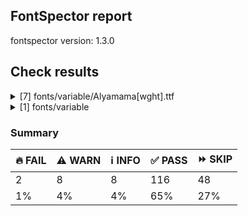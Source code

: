 ## FontSpector report

fontspector version: 1.3.0






## Check results




<details><summary>[7] fonts/variable/Alyamama[wght].ttf</summary>
<div>


<details>
    <summary>🔥 <b>FAIL</b> Check if each glyph has the recommended amount of contours. (contour_count)</summary>
    <div>








- 🔥 **FAIL** The following glyphs have no contours even though they were expected to have some:
* uni06F4
* uni06F5
* uni06F6
* uni0615
* uni0658 [code: no-contour]
  
  


- ⚠️ **WARN** This check inspects the glyph outlines and detects the total number of contours in each of them. The expected values are
     infered from the typical ammounts of contours observed in a
     large collection of reference font families. The divergences
     listed below may simply indicate a significantly different
     design on some of your glyphs. On the other hand, some of these
     may flag actual bugs in the font such as glyphs mapped to an
     incorrect codepoint. Please consider reviewing the design and
     codepoint assignment of these to make sure they are correct.


    The following glyphs do not have the recommended number of contours:
* uni1D6D (U+1D6D): found 3, expected one of: {2}
* uni02A3 (U+02A3): found 2, expected one of: {3}
* uni0258 (U+0258): found 1, expected one of: {2}
* uni1D6E (U+1D6E): found 2, expected one of: {1}
* uni02A1 (U+02A1): found 2, expected one of: {1}
* uni02A2 (U+02A2): found 2, expected one of: {1}
* uni026E (U+026E): found 2, expected one of: {1}
* uni1D72 (U+1D72): found 2, expected one of: {1}
* uni1D74 (U+1D74): found 3, expected one of: {1}
* uni1D75 (U+1D75): found 3, expected one of: {1}
* uni021B.1 (U+021B): found 1, expected one of: {3, 2, 4}
* uni1D76 (U+1D76): found 3, expected one of: {1}
* uni01C2 (U+01C2): found 3, expected one of: {1}
* uni0621 (U+0621): found 2, expected one of: {1}
* uni0623 (U+0623): found 3, expected one of: {2}
* uni0625 (U+0625): found 3, expected one of: {2}
* uni066E (U+066E): found 2, expected one of: {1}
* uni066E.fina (unencoded): found 3, expected one of: {1}
* uni066E.medi (unencoded): found 2, expected one of: {1}
* uni0628 (U+0628): found 3, expected one of: {2}
* uni067E (U+067E): found 5, expected one of: {4}
* uni062A (U+062A): found 4, expected one of: {3, 2}
* uni062B (U+062B): found 5, expected one of: {2, 4, 3}
* uni0686 (U+0686): found 5, expected one of: {3, 4, 0}
* uni0631 (U+0631): found 2, expected one of: {1}
* uni0632 (U+0632): found 3, expected one of: {2}
* uni0698 (U+0698): found 5, expected one of: {4}
* uni0633 (U+0633): found 6, expected one of: {1, 3}
* uni0634 (U+0634): found 9, expected one of: {4, 3, 6, 0}
* uni0635 (U+0635): found 5, expected one of: {2}
* uni0636 (U+0636): found 6, expected one of: {3}
* uni0637 (U+0637): found 4, expected one of: {2, 3}
* uni0638 (U+0638): found 5, expected one of: {3, 4}
* uni0639 (U+0639): found 2, expected one of: {1}
* uni0641 (U+0641): found 5, expected one of: {2, 3}
* uni06A4 (U+06A4): found 7, expected one of: {5, 0, 4}
* uni06A1 (U+06A1): found 4, expected one of: {2, 1}
* uni06A1.fina (unencoded): found 4, expected one of: {2}
* uni066F.fina (unencoded): found 3, expected one of: {2}
* uni0643 (U+0643): found 4, expected one of: {2, 1}
* uni06A9 (U+06A9): found 4, expected one of: {1}
* uni06AF (U+06AF): found 5, expected one of: {2}
* uni0644 (U+0644): found 2, expected one of: {1}
* uni0645 (U+0645): found 3, expected one of: {2, 1}
* uni0646 (U+0646): found 3, expected one of: {2}
* uni06BA (U+06BA): found 2, expected one of: {1}
* uni0647 (U+0647): found 1, expected one of: {2}
* uni0624 (U+0624): found 4, expected one of: {2, 3}
* uni0649 (U+0649): found 2, expected one of: {1}
* uni064A (U+064A): found 4, expected one of: {3, 2}
* uni0626 (U+0626): found 4, expected one of: {2}
* uni06CC (U+06CC): found 2, expected one of: {1}
* uni0662 (U+0662): found 2, expected one of: {1}
* uni0663 (U+0663): found 3, expected one of: {1}
* uni0666 (U+0666): found 2, expected one of: {1}
* uni06F2 (U+06F2): found 2, expected one of: {1}
* uni06F3 (U+06F3): found 3, expected one of: {1}
* asterisk (U+002A): found 6, expected one of: {2, 1, 5, 3}
* uni02E5 (U+02E5): found 2, expected one of: {1}
* uni02E9 (U+02E9): found 2, expected one of: {1}
* uni02E6 (U+02E6): found 2, expected one of: {1}
* uni02E8 (U+02E8): found 2, expected one of: {1}
* uni02E7 (U+02E7): found 2, expected one of: {1}
* uni02DE (U+02DE): found 2, expected one of: {1}
* uni2117 (U+2117): found 2, expected one of: {4, 3}
* uni0654 (U+0654): found 2, expected one of: {1}
* uni0655 (U+0655): found 2, expected one of: {1}
* uni0654064C (unencoded): found 4, expected one of: {3}
* uni0654064E (unencoded): found 3, expected one of: {2}
* uni0654064B (unencoded): found 4, expected one of: {3}
* uni06540652 (unencoded): found 4, expected one of: {3}
* uni06550650 (unencoded): found 3, expected one of: {2}
* uni0655064D (unencoded): found 4, expected one of: {3}
* uni0651 (U+0651): found 2, expected one of: {1}
* uni0651064C (unencoded): found 4, expected one of: {2, 3}
* uni0651064D (unencoded): found 4, expected one of: {3}
* uni0651064E (unencoded): found 3, expected one of: {2}
* uni06510650 (unencoded): found 3, expected one of: {2}
* uni06510670 (unencoded): found 3, expected one of: {2}
* uni031A (U+031A): found 2, expected one of: {1}
* uni032A (U+032A): found 3, expected one of: {1}
* uni033A (U+033A): found 3, expected one of: {1}
* uni033B (U+033B): found 6, expected one of: {2}
* uni033C (U+033C): found 2, expected one of: {1}
* uni0346 (U+0346): found 3, expected one of: {1}
* uni0349 (U+0349): found 2, expected one of: {1}
* uni034A (U+034A): found 2, expected one of: {1} [code: contour-count]
  
  

</div>
</details>





<details>
    <summary>🔥 <b>FAIL</b> Shapes languages in all GF glyphsets. (googlefonts/glyphsets/shape_languages)</summary>
    <div>








- 🔥 **FAIL** Failed language shaping:

| Message                                                                     | Languages        |
|-----------------------------------------------------------------------------|------------------|
| Mandatory orthography codepoints:                                           | * ur_Arab (Urdu) |
|   The following base characters are missing from the font: ڈ, ڑ, ے, ھ, ٹ, ہ |                  | [code: failed-language-shaping]
  
  


- ⚠️ **WARN** Warning language shaping:

| Message                                                                    | Languages              |
|----------------------------------------------------------------------------|------------------------|
| Auxiliary orthography codepoints:                                          | * ur_Arab (Urdu)       |
|   The following auxiliary characters are missing from the font: ؀؁؂؃‌‍‏       |                        |
|   The following auxiliary characters are missing from the font: ٗ           |                        |
|   The following auxiliary characters are missing from the font: ۂ          |                        |
|   The following auxiliary characters are missing from the font: ۃ          |                        |
|   The following auxiliary characters are missing from the font: ٻ          |                        |
|   The following auxiliary characters are missing from the font: ٺ          |                        |
|   The following auxiliary characters are missing from the font: ټ          |                        |
|   The following auxiliary characters are missing from the font: ٽ          |                        |
|   Shaper didn't attach uni0658 to the base glyph when shaping the text '◌٘' |                        |
| Auxiliary orthography codepoints:                                          | * lt_Latn (Lithuanian) |
|   Shaper didn't attach tildecomb to uni0237 when shaping the text 'j̃'      |                        |
| Auxiliary orthography codepoints:                                          | * de_Latn (German)     |
|   The following auxiliary characters are missing from the font: ſ          | * fr_Latn (French)     |
| Auxiliary orthography codepoints:                                          | * el_Grek (Greek)      |
|   The following auxiliary characters are missing from the font: ἀ          |                        |
|   The following auxiliary characters are missing from the font: ἄ          |                        |
|   The following auxiliary characters are missing from the font: ἂ          |                        |
|   The following auxiliary characters are missing from the font: ἆ          |                        |
|   The following auxiliary characters are missing from the font: ἁ          |                        |
|   The following auxiliary characters are missing from the font: ἅ          |                        |
|   The following auxiliary characters are missing from the font: ἃ          |                        |
|   The following auxiliary characters are missing from the font: ἇ          |                        |
|   The following auxiliary characters are missing from the font: ᾶ          |                        |
|   The following auxiliary characters are missing from the font: ἐ          |                        |
|   The following auxiliary characters are missing from the font: ἔ          |                        |
|   The following auxiliary characters are missing from the font: ἒ          |                        |
|   The following auxiliary characters are missing from the font: ἑ          |                        |
|   The following auxiliary characters are missing from the font: ἕ          |                        |
|   The following auxiliary characters are missing from the font: ἓ          |                        |
|   The following auxiliary characters are missing from the font: ἠ          |                        |
|   The following auxiliary characters are missing from the font: ἤ          |                        |
|   The following auxiliary characters are missing from the font: ἢ          |                        |
|   The following auxiliary characters are missing from the font: ἦ          |                        |
|   The following auxiliary characters are missing from the font: ἡ          |                        |
|   The following auxiliary characters are missing from the font: ἥ          |                        |
|   The following auxiliary characters are missing from the font: ἣ          |                        |
|   The following auxiliary characters are missing from the font: ἧ          |                        |
|   The following auxiliary characters are missing from the font: ῆ          |                        |
|   The following auxiliary characters are missing from the font: ἰ          |                        |
|   The following auxiliary characters are missing from the font: ἴ          |                        |
|   The following auxiliary characters are missing from the font: ἲ          |                        |
|   The following auxiliary characters are missing from the font: ἶ          |                        |
|   The following auxiliary characters are missing from the font: ἱ          |                        |
|   The following auxiliary characters are missing from the font: ἵ          |                        |
|   The following auxiliary characters are missing from the font: ἳ          |                        |
|   The following auxiliary characters are missing from the font: ἷ          |                        |
|   The following auxiliary characters are missing from the font: ῖ          |                        |
|   The following auxiliary characters are missing from the font: ῗ          |                        |
|   The following auxiliary characters are missing from the font: ὄ          |                        |
|   The following auxiliary characters are missing from the font: ὂ          |                        |
|   The following auxiliary characters are missing from the font: ὃ          |                        |
|   The following auxiliary characters are missing from the font: ὐ          |                        |
|   The following auxiliary characters are missing from the font: ὔ          |                        |
|   The following auxiliary characters are missing from the font: ὒ          |                        |
|   The following auxiliary characters are missing from the font: ὖ          |                        |
|   The following auxiliary characters are missing from the font: ὑ          |                        |
|   The following auxiliary characters are missing from the font: ὕ          |                        |
|   The following auxiliary characters are missing from the font: ὓ          |                        |
|   The following auxiliary characters are missing from the font: ὗ          |                        |
|   The following auxiliary characters are missing from the font: ῦ          |                        |
|   The following auxiliary characters are missing from the font: ῧ          |                        |
|   The following auxiliary characters are missing from the font: ὤ          |                        |
|   The following auxiliary characters are missing from the font: ὢ          |                        |
|   The following auxiliary characters are missing from the font: ὦ          |                        |
|   The following auxiliary characters are missing from the font: ὥ          |                        |
|   The following auxiliary characters are missing from the font: ὣ          |                        |
|   The following auxiliary characters are missing from the font: ὧ          |                        |
|   The following auxiliary characters are missing from the font: ῶ          |                        |
| Auxiliary orthography codepoints:                                          | * fi_Latn (Finnish)    |
|   The following auxiliary characters are missing from the font: Ǥ          |                        |
|   The following auxiliary characters are missing from the font: Ʒ          |                        |
|   The following auxiliary characters are missing from the font: Ǯ          |                        |
|   The following auxiliary characters are missing from the font: ǥ          |                        |
|   The following auxiliary characters are missing from the font: ʒ          |                        |
|   The following auxiliary characters are missing from the font: ǯ          |                        |
| Auxiliary orthography codepoints:                                          | * en_Latn (English)    |
|   The following auxiliary characters are missing from the font: ʻ          |                        |
| Auxiliary orthography codepoints:                                          | * ar_Arab (Arabic)     |
|   The following auxiliary characters are missing from the font: ڜ          |                        |
|   The following auxiliary characters are missing from the font: ڢ          |                        |
|   The following auxiliary characters are missing from the font: ڥ          |                        |
|   The following auxiliary characters are missing from the font: ڧ          |                        |
|   The following auxiliary characters are missing from the font: ڨ          |                        | [code: warning-language-shaping]
  
  

</div>
</details>





<details>
    <summary>⚠️ <b>WARN</b> Ensure indic fonts have the Indian Rupee Sign glyph. (rupee)</summary>
    <div>








- ⚠️ **WARN** Font is missing the Indian Rupee Sign glyph. Please add a glyph for Indian Rupee Sign (₹) at codepoint U+20B9. [code: missing-rupee]
  
  

</div>
</details>





<details>
    <summary>⚠️ <b>WARN</b> Check font contains no unreachable glyphs (unreachable_glyphs)</summary>
    <div>








- ⚠️ **WARN** The following glyphs could not be reached by codepoint or substitution rules:

* u.inferior
* v.inferior
* uniFDFA
* zero.fit
* one.fit
* two.fit
* three.fit
* four.fit
* five.fit
* six.fit
* seven.fit
* eight.fit
* nine.fit
* .null
* twodotsverticalabovear
* twodotsverticalbelowar
* threedotsdownabovear
* threedotsdowncenterar
* threedotsupbelowar
* miniKehehar
* gafsarkashcenterar
* doublestrokear
* uni030C.alt.case [code: unreachable-glyphs]
  
  

</div>
</details>





<details>
    <summary>⚠️ <b>WARN</b> Ensure soft_dotted characters lose their dot when combined with marks that
replace the dot. (soft_dotted)</summary>
    <div>








- ⚠️ **WARN** The dot of soft dotted characters used in orthographies _must_ disappear in the following strings: * į́
* į̂
* į̄
* į̀
* į̃
* į̌The dot of soft dotted characters _should_ disappear in other cases, for example: * ⁱ̝́
* ⁱ̝͊
* ⁱ̝̂
* ⁱ̝̄
* ⁱ̝̊
* ⁱ̝̀
* ⁱ̝͆
* ⁱ̝̏
* ⁱ̝̃
* ⁱ̝̽
* ⁱ̝̌
* ⁱ̝̋
* ⁱ̝͌
* ⁱ̝͋
* ⁱ̝̇
* ⁱ̝̅
* ⁱ̝̈
* ⁱ̝̆
* ⁱ̼́
* ⁱ̼͊
* ⁱ̼̂
* ⁱ̼̄
* ⁱ̼̊
* ⁱ̼̀
* ⁱ̼͆
* ⁱ̼̏
* ⁱ̼̃
* ⁱ̼̽
* ⁱ̼̌
* ⁱ̼̋
* ⁱ̼͌
* ⁱ̼͋
* ⁱ̼̇
* ⁱ̼̅
* ⁱ̼̈
* ⁱ̼̆
* ⁱ̰́
* ⁱ̰͊
* ⁱ̰̂
* ⁱ̰̄
* ⁱ̰̊
* ⁱ̰̀
* ⁱ̰͆
* ⁱ̰̏
* ⁱ̰̃
* ⁱ̰̽
* ⁱ̰̌
* ⁱ̰̋
* ⁱ̰͌
* ⁱ̰͋
* ⁱ̰̇
* ⁱ̰̅
* ⁱ̰̈
* ⁱ̰̆
* ⁱ̺́
* ⁱ̺͊
* ⁱ̺̂
* ⁱ̺̄
* ⁱ̺̊
* ⁱ̺̀
* ⁱ̺͆
* ⁱ̺̏
* ⁱ̺̃
* ⁱ̺̽
* ⁱ̺̌
* ⁱ̺̋
* ⁱ̺͌
* ⁱ̺͋
* ⁱ̺̇
* ⁱ̺̅
* ⁱ̺̈
* ⁱ̺̆
* ⁱ͉́
* ⁱ͉͊
* ⁱ͉̂
* ⁱ͉̄
* ⁱ͉̊
* ⁱ͉̀
* ⁱ͉͆
* ⁱ͉̏
* ⁱ͉̃
* ⁱ͉̽
* ⁱ͉̌
* ⁱ͉̋
* ⁱ͉͌
* ⁱ͉͋
* ⁱ͉̇
* ⁱ͉̅
* ⁱ͉̈
* ⁱ͉̆
* ⁱ̨͊
* ⁱ̨͆
* ⁱ̨̏
* ⁱ̨̽
* ⁱ̨͌
* ⁱ̨͋
* ⁱ̨̅
* ⁱ̩́
* ⁱ̩͊
* ⁱ̩̂
* ⁱ̩̄
* ⁱ̩̊
* ⁱ̩̀
* ⁱ̩͆
* ⁱ̩̏
* ⁱ̩̃
* ⁱ̩̽
* ⁱ̩̌
* ⁱ̩̋
* ⁱ̩͌
* ⁱ̩͋
* ⁱ̩̇
* ⁱ̩̅
* ⁱ̩̈
* ⁱ̩̆
* ⁱ̦͊
* ⁱ̦͆
* ⁱ̦̏
* ⁱ̦̽
* ⁱ̦͌
* ⁱ̦͋
* ⁱ̦̅
* ⁱ̲́
* ⁱ̲͊
* ⁱ̲̂
* ⁱ̲̄
* ⁱ̲̊
* ⁱ̲̀
* ⁱ̲͆
* ⁱ̲̏
* ⁱ̲̃
* ⁱ̲̽
* ⁱ̲̌
* ⁱ̲̋
* ⁱ̲͌
* ⁱ̲͋
* ⁱ̲̇
* ⁱ̲̅
* ⁱ̲̈
* ⁱ̲̆
* ⁱ̪́
* ⁱ̪͊
* ⁱ̪̂
* ⁱ̪̄
* ⁱ̪̊
* ⁱ̪̀
* ⁱ̪͆
* ⁱ̪̏
* ⁱ̪̃
* ⁱ̪̽
* ⁱ̪̌
* ⁱ̪̋
* ⁱ̪͌
* ⁱ̪͋
* ⁱ̪̇
* ⁱ̪̅
* ⁱ̪̈
* ⁱ̪̆
* ⁱ̧͊
* ⁱ̧͆
* ⁱ̧̏
* ⁱ̧̽
* ⁱ̧͌
* ⁱ̧͋
* ⁱ̧̅
* ⁱ̘́
* ⁱ̘͊
* ⁱ̘̂
* ⁱ̘̄
* ⁱ̘̊
* ⁱ̘̀
* ⁱ̘͆
* ⁱ̘̏
* ⁱ̘̃
* ⁱ̘̽
* ⁱ̘̌
* ⁱ̘̋
* ⁱ̘͌
* ⁱ̘͋
* ⁱ̘̇
* ⁱ̘̅
* ⁱ̘̈
* ⁱ̘̆
* ⁱ̥́
* ⁱ̥͊
* ⁱ̥̂
* ⁱ̥̄
* ⁱ̥̊
* ⁱ̥̀
* ⁱ̥͆
* ⁱ̥̏
* ⁱ̥̃
* ⁱ̥̽
* ⁱ̥̌
* ⁱ̥̋
* ⁱ̥͌
* ⁱ̥͋
* ⁱ̥̇
* ⁱ̥̅
* ⁱ̥̈
* ⁱ̥̆
* ⁱ̞́
* ⁱ̞͊
* ⁱ̞̂
* ⁱ̞̄
* ⁱ̞̊
* ⁱ̞̀
* ⁱ̞͆
* ⁱ̞̏
* ⁱ̞̃
* ⁱ̞̽
* ⁱ̞̌
* ⁱ̞̋
* ⁱ̞͌
* ⁱ̞͋
* ⁱ̞̇
* ⁱ̞̅
* ⁱ̞̈
* ⁱ̞̆
* ⁱ̠́
* ⁱ̠͊
* ⁱ̠̂
* ⁱ̠̄
* ⁱ̠̊
* ⁱ̠̀
* ⁱ̠͆
* ⁱ̠̏
* ⁱ̠̃
* ⁱ̠̽
* ⁱ̠̌
* ⁱ̠̋
* ⁱ̠͌
* ⁱ̠͋
* ⁱ̠̇
* ⁱ̠̅
* ⁱ̠̈
* ⁱ̠̆
* ⁱ̙́
* ⁱ̙͊
* ⁱ̙̂
* ⁱ̙̄
* ⁱ̙̊
* ⁱ̙̀
* ⁱ̙͆
* ⁱ̙̏
* ⁱ̙̃
* ⁱ̙̽
* ⁱ̙̌
* ⁱ̙̋
* ⁱ̙͌
* ⁱ̙͋
* ⁱ̙̇
* ⁱ̙̅
* ⁱ̙̈
* ⁱ̙̆
* ⁱ͇́
* ⁱ͇͊
* ⁱ͇̂
* ⁱ͇̄
* ⁱ͇̊
* ⁱ͇̀
* ⁱ͇͆
* ⁱ͇̏
* ⁱ͇̃
* ⁱ͇̽
* ⁱ͇̌
* ⁱ͇̋
* ⁱ͇͌
* ⁱ͇͋
* ⁱ͇̇
* ⁱ͇̅
* ⁱ͇̈
* ⁱ͇̆
* ⁱ̜́
* ⁱ̜͊
* ⁱ̜̂
* ⁱ̜̄
* ⁱ̜̊
* ⁱ̜̀
* ⁱ̜͆
* ⁱ̜̏
* ⁱ̜̃
* ⁱ̜̽
* ⁱ̜̌
* ⁱ̜̋
* ⁱ̜͌
* ⁱ̜͋
* ⁱ̜̇
* ⁱ̜̅
* ⁱ̜̈
* ⁱ̜̆
* ⁱ̻́
* ⁱ̻͊
* ⁱ̻̂
* ⁱ̻̄
* ⁱ̻̊
* ⁱ̻̀
* ⁱ̻͆
* ⁱ̻̏
* ⁱ̻̃
* ⁱ̻̽
* ⁱ̻̌
* ⁱ̻̋
* ⁱ̻͌
* ⁱ̻͋
* ⁱ̻̇
* ⁱ̻̅
* ⁱ̻̈
* ⁱ̻̆
* ⁱ̟́
* ⁱ̟͊
* ⁱ̟̂
* ⁱ̟̄
* ⁱ̟̊
* ⁱ̟̀
* ⁱ̟͆
* ⁱ̟̏
* ⁱ̟̃
* ⁱ̟̽
* ⁱ̟̌
* ⁱ̟̋
* ⁱ̟͌
* ⁱ̟͋
* ⁱ̟̇
* ⁱ̟̅
* ⁱ̟̈
* ⁱ̟̆
* ⁱ͈́
* ⁱ͈͊
* ⁱ͈̂
* ⁱ͈̄
* ⁱ͈̊
* ⁱ͈̀
* ⁱ͈͆
* ⁱ͈̏
* ⁱ͈̃
* ⁱ͈̽
* ⁱ͈̌
* ⁱ͈̋
* ⁱ͈͌
* ⁱ͈͋
* ⁱ͈̇
* ⁱ͈̅
* ⁱ͈̈
* ⁱ͈̆
* ⁱ̹́
* ⁱ̹͊
* ⁱ̹̂
* ⁱ̹̄
* ⁱ̹̊
* ⁱ̹̀
* ⁱ̹͆
* ⁱ̹̏
* ⁱ̹̃
* ⁱ̹̽
* ⁱ̹̌
* ⁱ̹̋
* ⁱ̹͌
* ⁱ̹͋
* ⁱ̹̇
* ⁱ̹̅
* ⁱ̹̈
* ⁱ̹̆
* ⁱ̬́
* ⁱ̬͊
* ⁱ̬̂
* ⁱ̬̄
* ⁱ̬̊
* ⁱ̬̀
* ⁱ̬͆
* ⁱ̬̏
* ⁱ̬̃
* ⁱ̬̽
* ⁱ̬̌
* ⁱ̬̋
* ⁱ̬͌
* ⁱ̬͋
* ⁱ̬̇
* ⁱ̬̅
* ⁱ̬̈
* ⁱ̬̆
* ⁱ̴́
* ⁱ̴͊
* ⁱ̴̂
* ⁱ̴̄
* ⁱ̴̊
* ⁱ̴̀
* ⁱ̴͆
* ⁱ̴̏
* ⁱ̴̃
* ⁱ̴̽
* ⁱ̴̌
* ⁱ̴̋
* ⁱ̴͌
* ⁱ̴͋
* ⁱ̴̇
* ⁱ̴̅
* ⁱ̴̈
* ⁱ̴̆
* ⁱ̤́
* ⁱ̤͊
* ⁱ̤̂
* ⁱ̤̄
* ⁱ̤̊
* ⁱ̤̀
* ⁱ̤͆
* ⁱ̤̏
* ⁱ̤̃
* ⁱ̤̽
* ⁱ̤̌
* ⁱ̤̋
* ⁱ̤͌
* ⁱ̤͋
* ⁱ̤̇
* ⁱ̤̅
* ⁱ̤̈
* ⁱ̤̆
* ⁱ͍́
* ⁱ͍͊
* ⁱ͍̂
* ⁱ͍̄
* ⁱ͍̊
* ⁱ͍̀
* ⁱ͍͆
* ⁱ͍̏
* ⁱ͍̃
* ⁱ͍̽
* ⁱ͍̌
* ⁱ͍̋
* ⁱ͍͌
* ⁱ͍͋
* ⁱ͍̇
* ⁱ͍̅
* ⁱ͍̈
* ⁱ͍̆
* ⁱ͎́
* ⁱ͎͊
* ⁱ͎̂
* ⁱ͎̄
* ⁱ͎̊
* ⁱ͎̀
* ⁱ͎͆
* ⁱ͎̏
* ⁱ͎̃
* ⁱ͎̽
* ⁱ͎̌
* ⁱ͎̋
* ⁱ͎͌
* ⁱ͎͋
* ⁱ͎̇
* ⁱ͎̅
* ⁱ͎̈
* ⁱ͎̆
* ⁱ́
* ⁱ͊
* ⁱ̂
* ⁱ̄
* ⁱ̊
* ⁱ̀
* ⁱ͆
* ⁱ̏
* ⁱ̃
* ⁱ̽
* ⁱ̌
* ⁱ̋
* ⁱ͌
* ⁱ͋
* ⁱ̇
* ⁱ̅
* ⁱ̈
* ⁱ̆
* ʲ̝́
* ʲ̝͊
* ʲ̝̂
* ʲ̝̄
* ʲ̝̊
* ʲ̝̀
* ʲ̝͆
* ʲ̝̏
* ʲ̝̃
* ʲ̝̽
* ʲ̝̌
* ʲ̝̋
* ʲ̝͌
* ʲ̝͋
* ʲ̝̇
* ʲ̝̅
* ʲ̝̈
* ʲ̝̆
* ʲ̼́
* ʲ̼͊
* ʲ̼̂
* ʲ̼̄
* ʲ̼̊
* ʲ̼̀
* ʲ̼͆
* ʲ̼̏
* ʲ̼̃
* ʲ̼̽
* ʲ̼̌
* ʲ̼̋
* ʲ̼͌
* ʲ̼͋
* ʲ̼̇
* ʲ̼̅
* ʲ̼̈
* ʲ̼̆
* ʲ̰́
* ʲ̰͊
* ʲ̰̂
* ʲ̰̄
* ʲ̰̊
* ʲ̰̀
* ʲ̰͆
* ʲ̰̏
* ʲ̰̃
* ʲ̰̽
* ʲ̰̌
* ʲ̰̋
* ʲ̰͌
* ʲ̰͋
* ʲ̰̇
* ʲ̰̅
* ʲ̰̈
* ʲ̰̆
* ʲ̺́
* ʲ̺͊
* ʲ̺̂
* ʲ̺̄
* ʲ̺̊
* ʲ̺̀
* ʲ̺͆
* ʲ̺̏
* ʲ̺̃
* ʲ̺̽
* ʲ̺̌
* ʲ̺̋
* ʲ̺͌
* ʲ̺͋
* ʲ̺̇
* ʲ̺̅
* ʲ̺̈
* ʲ̺̆
* ʲ͉́
* ʲ͉͊
* ʲ͉̂
* ʲ͉̄
* ʲ͉̊
* ʲ͉̀
* ʲ͉͆
* ʲ͉̏
* ʲ͉̃
* ʲ͉̽
* ʲ͉̌
* ʲ͉̋
* ʲ͉͌
* ʲ͉͋
* ʲ͉̇
* ʲ͉̅
* ʲ͉̈
* ʲ͉̆
* ʲ̨͊
* ʲ̨͆
* ʲ̨̏
* ʲ̨̽
* ʲ̨͌
* ʲ̨͋
* ʲ̨̅
* ʲ̩́
* ʲ̩͊
* ʲ̩̂
* ʲ̩̄
* ʲ̩̊
* ʲ̩̀
* ʲ̩͆
* ʲ̩̏
* ʲ̩̃
* ʲ̩̽
* ʲ̩̌
* ʲ̩̋
* ʲ̩͌
* ʲ̩͋
* ʲ̩̇
* ʲ̩̅
* ʲ̩̈
* ʲ̩̆
* ʲ̦͊
* ʲ̦͆
* ʲ̦̏
* ʲ̦̽
* ʲ̦͌
* ʲ̦͋
* ʲ̦̅
* ʲ̲́
* ʲ̲͊
* ʲ̲̂
* ʲ̲̄
* ʲ̲̊
* ʲ̲̀
* ʲ̲͆
* ʲ̲̏
* ʲ̲̃
* ʲ̲̽
* ʲ̲̌
* ʲ̲̋
* ʲ̲͌
* ʲ̲͋
* ʲ̲̇
* ʲ̲̅
* ʲ̲̈
* ʲ̲̆
* ʲ̪́
* ʲ̪͊
* ʲ̪̂
* ʲ̪̄
* ʲ̪̊
* ʲ̪̀
* ʲ̪͆
* ʲ̪̏
* ʲ̪̃
* ʲ̪̽
* ʲ̪̌
* ʲ̪̋
* ʲ̪͌
* ʲ̪͋
* ʲ̪̇
* ʲ̪̅
* ʲ̪̈
* ʲ̪̆
* ʲ̧͊
* ʲ̧͆
* ʲ̧̏
* ʲ̧̽
* ʲ̧͌
* ʲ̧͋
* ʲ̧̅
* ʲ̘́
* ʲ̘͊
* ʲ̘̂
* ʲ̘̄
* ʲ̘̊
* ʲ̘̀
* ʲ̘͆
* ʲ̘̏
* ʲ̘̃
* ʲ̘̽
* ʲ̘̌
* ʲ̘̋
* ʲ̘͌
* ʲ̘͋
* ʲ̘̇
* ʲ̘̅
* ʲ̘̈
* ʲ̘̆
* ʲ̥́
* ʲ̥͊
* ʲ̥̂
* ʲ̥̄
* ʲ̥̊
* ʲ̥̀
* ʲ̥͆
* ʲ̥̏
* ʲ̥̃
* ʲ̥̽
* ʲ̥̌
* ʲ̥̋
* ʲ̥͌
* ʲ̥͋
* ʲ̥̇
* ʲ̥̅
* ʲ̥̈
* ʲ̥̆
* ʲ̞́
* ʲ̞͊
* ʲ̞̂
* ʲ̞̄
* ʲ̞̊
* ʲ̞̀
* ʲ̞͆
* ʲ̞̏
* ʲ̞̃
* ʲ̞̽
* ʲ̞̌
* ʲ̞̋
* ʲ̞͌
* ʲ̞͋
* ʲ̞̇
* ʲ̞̅
* ʲ̞̈
* ʲ̞̆
* ʲ̠́
* ʲ̠͊
* ʲ̠̂
* ʲ̠̄
* ʲ̠̊
* ʲ̠̀
* ʲ̠͆
* ʲ̠̏
* ʲ̠̃
* ʲ̠̽
* ʲ̠̌
* ʲ̠̋
* ʲ̠͌
* ʲ̠͋
* ʲ̠̇
* ʲ̠̅
* ʲ̠̈
* ʲ̠̆
* ʲ̙́
* ʲ̙͊
* ʲ̙̂
* ʲ̙̄
* ʲ̙̊
* ʲ̙̀
* ʲ̙͆
* ʲ̙̏
* ʲ̙̃
* ʲ̙̽
* ʲ̙̌
* ʲ̙̋
* ʲ̙͌
* ʲ̙͋
* ʲ̙̇
* ʲ̙̅
* ʲ̙̈
* ʲ̙̆
* ʲ͇́
* ʲ͇͊
* ʲ͇̂
* ʲ͇̄
* ʲ͇̊
* ʲ͇̀
* ʲ͇͆
* ʲ͇̏
* ʲ͇̃
* ʲ͇̽
* ʲ͇̌
* ʲ͇̋
* ʲ͇͌
* ʲ͇͋
* ʲ͇̇
* ʲ͇̅
* ʲ͇̈
* ʲ͇̆
* ʲ̜́
* ʲ̜͊
* ʲ̜̂
* ʲ̜̄
* ʲ̜̊
* ʲ̜̀
* ʲ̜͆
* ʲ̜̏
* ʲ̜̃
* ʲ̜̽
* ʲ̜̌
* ʲ̜̋
* ʲ̜͌
* ʲ̜͋
* ʲ̜̇
* ʲ̜̅
* ʲ̜̈
* ʲ̜̆
* ʲ̻́
* ʲ̻͊
* ʲ̻̂
* ʲ̻̄
* ʲ̻̊
* ʲ̻̀
* ʲ̻͆
* ʲ̻̏
* ʲ̻̃
* ʲ̻̽
* ʲ̻̌
* ʲ̻̋
* ʲ̻͌
* ʲ̻͋
* ʲ̻̇
* ʲ̻̅
* ʲ̻̈
* ʲ̻̆
* ʲ̟́
* ʲ̟͊
* ʲ̟̂
* ʲ̟̄
* ʲ̟̊
* ʲ̟̀
* ʲ̟͆
* ʲ̟̏
* ʲ̟̃
* ʲ̟̽
* ʲ̟̌
* ʲ̟̋
* ʲ̟͌
* ʲ̟͋
* ʲ̟̇
* ʲ̟̅
* ʲ̟̈
* ʲ̟̆
* ʲ͈́
* ʲ͈͊
* ʲ͈̂
* ʲ͈̄
* ʲ͈̊
* ʲ͈̀
* ʲ͈͆
* ʲ͈̏
* ʲ͈̃
* ʲ͈̽
* ʲ͈̌
* ʲ͈̋
* ʲ͈͌
* ʲ͈͋
* ʲ͈̇
* ʲ͈̅
* ʲ͈̈
* ʲ͈̆
* ʲ̹́
* ʲ̹͊
* ʲ̹̂
* ʲ̹̄
* ʲ̹̊
* ʲ̹̀
* ʲ̹͆
* ʲ̹̏
* ʲ̹̃
* ʲ̹̽
* ʲ̹̌
* ʲ̹̋
* ʲ̹͌
* ʲ̹͋
* ʲ̹̇
* ʲ̹̅
* ʲ̹̈
* ʲ̹̆
* ʲ̬́
* ʲ̬͊
* ʲ̬̂
* ʲ̬̄
* ʲ̬̊
* ʲ̬̀
* ʲ̬͆
* ʲ̬̏
* ʲ̬̃
* ʲ̬̽
* ʲ̬̌
* ʲ̬̋
* ʲ̬͌
* ʲ̬͋
* ʲ̬̇
* ʲ̬̅
* ʲ̬̈
* ʲ̬̆
* ʲ̴́
* ʲ̴͊
* ʲ̴̂
* ʲ̴̄
* ʲ̴̊
* ʲ̴̀
* ʲ̴͆
* ʲ̴̏
* ʲ̴̃
* ʲ̴̽
* ʲ̴̌
* ʲ̴̋
* ʲ̴͌
* ʲ̴͋
* ʲ̴̇
* ʲ̴̅
* ʲ̴̈
* ʲ̴̆
* ʲ̤́
* ʲ̤͊
* ʲ̤̂
* ʲ̤̄
* ʲ̤̊
* ʲ̤̀
* ʲ̤͆
* ʲ̤̏
* ʲ̤̃
* ʲ̤̽
* ʲ̤̌
* ʲ̤̋
* ʲ̤͌
* ʲ̤͋
* ʲ̤̇
* ʲ̤̅
* ʲ̤̈
* ʲ̤̆
* ʲ͍́
* ʲ͍͊
* ʲ͍̂
* ʲ͍̄
* ʲ͍̊
* ʲ͍̀
* ʲ͍͆
* ʲ͍̏
* ʲ͍̃
* ʲ͍̽
* ʲ͍̌
* ʲ͍̋
* ʲ͍͌
* ʲ͍͋
* ʲ͍̇
* ʲ͍̅
* ʲ͍̈
* ʲ͍̆
* ʲ͎́
* ʲ͎͊
* ʲ͎̂
* ʲ͎̄
* ʲ͎̊
* ʲ͎̀
* ʲ͎͆
* ʲ͎̏
* ʲ͎̃
* ʲ͎̽
* ʲ͎̌
* ʲ͎̋
* ʲ͎͌
* ʲ͎͋
* ʲ͎̇
* ʲ͎̅
* ʲ͎̈
* ʲ͎̆
* ʲ́
* ʲ͊
* ʲ̂
* ʲ̄
* ʲ̊
* ʲ̀
* ʲ͆
* ʲ̏
* ʲ̃
* ʲ̽
* ʲ̌
* ʲ̋
* ʲ͌
* ʲ͋
* ʲ̇
* ʲ̅
* ʲ̈
* ʲ̆
* j̝̅
* j̼̅
* j̰̅
* j̺̅
* j͉̅
* j̨̅
* j̩̅
* j̦̅
* j̲̅
* j̪̅
* j̧̅
* j̘̅
* j̥̅
* j̞̅
* j̠̅
* j̙̅
* j͇̅
* j̜̅
* j̻̅
* j̟̅
* j͈̅
* j̹̅
* j̬̅
* j̴̅
* j̤̅
* j͍̅
* j͎̅
* j̅
* į̝́
* į̝͊
* į̝̂
* į̝̄
* į̝̊
* į̝̀
* į̝͆
* į̝̏
* į̝̃
* į̝̽
* į̝̌
* į̝̋
* į̝͌
* į̝͋
* į̝̇
* į̝̅
* į̝̈
* į̝̆
* į̼́
* į̼͊
* į̼̂
* į̼̄
* į̼̊
* į̼̀
* į̼͆
* į̼̏
* į̼̃
* į̼̽
* į̼̌
* į̼̋
* į̼͌
* į̼͋
* į̼̇
* į̼̅
* į̼̈
* į̼̆
* į̰́
* į̰͊
* į̰̂
* į̰̄
* į̰̊
* į̰̀
* į̰͆
* į̰̏
* į̰̃
* į̰̽
* į̰̌
* į̰̋
* į̰͌
* į̰͋
* į̰̇
* į̰̅
* į̰̈
* į̰̆
* į̺́
* į̺͊
* į̺̂
* į̺̄
* į̺̊
* į̺̀
* į̺͆
* į̺̏
* į̺̃
* į̺̽
* į̺̌
* į̺̋
* į̺͌
* į̺͋
* į̺̇
* į̺̅
* į̺̈
* į̺̆
* į͉́
* į͉͊
* į͉̂
* į͉̄
* į͉̊
* į͉̀
* į͉͆
* į͉̏
* į͉̃
* į͉̽
* į͉̌
* į͉̋
* į͉͌
* į͉͋
* į͉̇
* į͉̅
* į͉̈
* į͉̆
* į̨͊
* į̨͆
* į̨̏
* į̨̽
* į̨͌
* į̨͋
* į̨̅
* į̩́
* į̩͊
* į̩̂
* į̩̄
* į̩̊
* į̩̀
* į̩͆
* į̩̏
* į̩̃
* į̩̽
* į̩̌
* į̩̋
* į̩͌
* į̩͋
* į̩̇
* į̩̅
* į̩̈
* į̩̆
* į̦͊
* į̦͆
* į̦̏
* į̦̽
* į̦͌
* į̦͋
* į̦̅
* į̲́
* į̲͊
* į̲̂
* į̲̄
* į̲̊
* į̲̀
* į̲͆
* į̲̏
* į̲̃
* į̲̽
* į̲̌
* į̲̋
* į̲͌
* į̲͋
* į̲̇
* į̲̅
* į̲̈
* į̲̆
* į̪́
* į̪͊
* į̪̂
* į̪̄
* į̪̊
* į̪̀
* į̪͆
* į̪̏
* į̪̃
* į̪̽
* į̪̌
* į̪̋
* į̪͌
* į̪͋
* į̪̇
* į̪̅
* į̪̈
* į̪̆
* į̧͊
* į̧͆
* į̧̏
* į̧̽
* į̧͌
* į̧͋
* į̧̅
* į̘́
* į̘͊
* į̘̂
* į̘̄
* į̘̊
* į̘̀
* į̘͆
* į̘̏
* į̘̃
* į̘̽
* į̘̌
* į̘̋
* į̘͌
* į̘͋
* į̘̇
* į̘̅
* į̘̈
* į̘̆
* į̥́
* į̥͊
* į̥̂
* į̥̄
* į̥̊
* į̥̀
* į̥͆
* į̥̏
* į̥̃
* į̥̽
* į̥̌
* į̥̋
* į̥͌
* į̥͋
* į̥̇
* į̥̅
* į̥̈
* į̥̆
* į̞́
* į̞͊
* į̞̂
* į̞̄
* į̞̊
* į̞̀
* į̞͆
* į̞̏
* į̞̃
* į̞̽
* į̞̌
* į̞̋
* į̞͌
* į̞͋
* į̞̇
* į̞̅
* į̞̈
* į̞̆
* į̠́
* į̠͊
* į̠̂
* į̠̄
* į̠̊
* į̠̀
* į̠͆
* į̠̏
* į̠̃
* į̠̽
* į̠̌
* į̠̋
* į̠͌
* į̠͋
* į̠̇
* į̠̅
* į̠̈
* į̠̆
* į̙́
* į̙͊
* į̙̂
* į̙̄
* į̙̊
* į̙̀
* į̙͆
* į̙̏
* į̙̃
* į̙̽
* į̙̌
* į̙̋
* į̙͌
* į̙͋
* į̙̇
* į̙̅
* į̙̈
* į̙̆
* į͇́
* į͇͊
* į͇̂
* į͇̄
* į͇̊
* į͇̀
* į͇͆
* į͇̏
* į͇̃
* į͇̽
* į͇̌
* į͇̋
* į͇͌
* į͇͋
* į͇̇
* į͇̅
* į͇̈
* į͇̆
* į̜́
* į̜͊
* į̜̂
* į̜̄
* į̜̊
* į̜̀
* į̜͆
* į̜̏
* į̜̃
* į̜̽
* į̜̌
* į̜̋
* į̜͌
* į̜͋
* į̜̇
* į̜̅
* į̜̈
* į̜̆
* į̻́
* į̻͊
* į̻̂
* į̻̄
* į̻̊
* į̻̀
* į̻͆
* į̻̏
* į̻̃
* į̻̽
* į̻̌
* į̻̋
* į̻͌
* į̻͋
* į̻̇
* į̻̅
* į̻̈
* į̻̆
* į̟́
* į̟͊
* į̟̂
* į̟̄
* į̟̊
* į̟̀
* į̟͆
* į̟̏
* į̟̃
* į̟̽
* į̟̌
* į̟̋
* į̟͌
* į̟͋
* į̟̇
* į̟̅
* į̟̈
* į̟̆
* į͈́
* į͈͊
* į͈̂
* į͈̄
* į͈̊
* į͈̀
* į͈͆
* į͈̏
* į͈̃
* į͈̽
* į͈̌
* į͈̋
* į͈͌
* į͈͋
* į͈̇
* į͈̅
* į͈̈
* į͈̆
* į̹́
* į̹͊
* į̹̂
* į̹̄
* į̹̊
* į̹̀
* į̹͆
* į̹̏
* į̹̃
* į̹̽
* į̹̌
* į̹̋
* į̹͌
* į̹͋
* į̹̇
* į̹̅
* į̹̈
* į̹̆
* į̬́
* į̬͊
* į̬̂
* į̬̄
* į̬̊
* į̬̀
* į̬͆
* į̬̏
* į̬̃
* į̬̽
* į̬̌
* į̬̋
* į̬͌
* į̬͋
* į̬̇
* į̬̅
* į̬̈
* į̬̆
* į̴́
* į̴͊
* į̴̂
* į̴̄
* į̴̊
* į̴̀
* į̴͆
* į̴̏
* į̴̃
* į̴̽
* į̴̌
* į̴̋
* į̴͌
* į̴͋
* į̴̇
* į̴̅
* į̴̈
* į̴̆
* į̤́
* į̤͊
* į̤̂
* į̤̄
* į̤̊
* į̤̀
* į̤͆
* į̤̏
* į̤̃
* į̤̽
* į̤̌
* į̤̋
* į̤͌
* į̤͋
* į̤̇
* į̤̅
* į̤̈
* į̤̆
* į͍́
* į͍͊
* į͍̂
* į͍̄
* į͍̊
* į͍̀
* į͍͆
* į͍̏
* į͍̃
* į͍̽
* į͍̌
* į͍̋
* į͍͌
* į͍͋
* į͍̇
* į͍̅
* į͍̈
* į͍̆
* į͎́
* į͎͊
* į͎̂
* į͎̄
* į͎̊
* į͎̀
* į͎͆
* į͎̏
* į͎̃
* į͎̽
* į͎̌
* į͎̋
* į͎͌
* į͎͋
* į͎̇
* į͎̅
* į͎̈
* į͎̆
* į͊
* į̊
* į͆
* į̏
* į̽
* į̋
* į͌
* į͋
* į̇
* į̅
* į̈
* į̆
* i̝̅
* i̼̅
* ḭ̅
* i̺̅
* i͉̅
* i̩̅
* i̦̅
* i̲̅
* i̪̅
* i̧̅
* i̘̅
* i̥̅
* i̞̅
* i̠̅
* i̙̅
* i͇̅
* i̜̅
* i̻̅
* i̟̅
* i͈̅
* i̹̅
* i̬̅
* i̴̅
* i̤̅
* i͍̅
* i͎̅
* i̅ [code: soft-dotted]
  
  

</div>
</details>





<details>
    <summary>⚠️ <b>WARN</b> Check there are no overlapping path segments (overlapping_path_segments)</summary>
    <div>








- ⚠️ **WARN** The following glyphs have overlapping path segments:

* uni033C (U+033C): Line(Line { p0: (211.0, -160.0), p1: (182.0, -160.0) }) has the same coordinates as a previous segment. [code: overlapping-path-segments]
  
  

</div>
</details>





<details>
    <summary>⚠️ <b>WARN</b> Checking OS/2 achVendID. (googlefonts/vendor_id)</summary>
    <div>








- ⚠️ **WARN** OS/2 VendorID value 'MSTR' is not yet recognized.
If you registered it recently, then it's safe to ignore this warning message. Otherwise, you should set it to your own unique 4 character code, and register it with Microsoft at https://www.microsoft.com/typography/links/vendorlist.aspx
 [code: unknown]
  
  

</div>
</details>


</div>
</details>


<details><summary>[1] fonts/variable</summary>
<div>


<details>
    <summary>⚠️ <b>WARN</b> Check for codepoints not covered by METADATA subsets. (googlefonts/metadata/unreachable_subsetting)</summary>
    <div>








- ⚠️ **WARN** fonts/variable/Alyamama[wght].ttf: The following codepoints supported by the font are not covered by any subsets defined in the font's metadata file, and will never be served. You can solve this by either manually adding additional subset declarations to METADATA.pb, or by editing the glyphset definitions.

* U+02D8 BREVE: try adding one of: canadian-aboriginal, yi
* U+02D9 DOT ABOVE: try adding one of: canadian-aboriginal, yi
* U+02DB OGONEK: try adding one of: canadian-aboriginal, yi
* U+0302 COMBINING CIRCUMFLEX ACCENT: try adding one of: math, tifinagh, cherokee, coptic
* U+0305 COMBINING OVERLINE: try adding one of: coptic, gothic, glagolitic, elbasan, math
* U+0306 COMBINING BREVE: try adding one of: old-permic, tifinagh
* U+0307 COMBINING DOT ABOVE: try adding one of: tai-le, coptic, malayalam, math, hebrew, canadian-aboriginal, syriac, tifinagh, old-permic, todhri, duployan
* U+030A COMBINING RING ABOVE: try adding one of: duployan, syriac
* U+030B COMBINING DOUBLE ACUTE ACCENT: try adding one of: osage, cherokee
* U+030C COMBINING CARON: try adding one of: cherokee, tai-le
* U+031A COMBINING LEFT ANGLE ABOVE: try adding math
* U+0320 COMBINING MINUS SIGN BELOW: try adding syriac
* U+0324 COMBINING DIAERESIS BELOW: try adding one of: syriac, cherokee, duployan
* U+0325 COMBINING RING BELOW: try adding syriac
* U+0326 COMBINING COMMA BELOW: try adding math
* U+0327 COMBINING CEDILLA: try adding math
* U+032C COMBINING CARON BELOW: try adding math
* U+0330 COMBINING TILDE BELOW: try adding one of: syriac, cherokee, math
* U+0332 COMBINING LOW LINE: try adding math
* U+033A COMBINING INVERTED BRIDGE BELOW: try adding math
* U+0346 COMBINING BRIDGE ABOVE: try adding math
* U+034D COMBINING LEFT RIGHT ARROW BELOW: try adding math
* U+0361 COMBINING DOUBLE INVERTED BREVE: try adding coptic
* U+0615 ARABIC SMALL HIGH TAH: try adding arabic
* U+061F ARABIC QUESTION MARK: try adding one of: hanifi-rohingya, garay, nko, adlam, arabic, syriac, thaana, yezidi
* U+0621 ARABIC LETTER HAMZA: try adding one of: syriac, arabic
* U+0622 ARABIC LETTER ALEF WITH MADDA ABOVE: try adding arabic
* U+0623 ARABIC LETTER ALEF WITH HAMZA ABOVE: try adding arabic
* U+0624 ARABIC LETTER WAW WITH HAMZA ABOVE: try adding arabic
* U+0625 ARABIC LETTER ALEF WITH HAMZA BELOW: try adding arabic
* U+0626 ARABIC LETTER YEH WITH HAMZA ABOVE: try adding arabic
* U+0627 ARABIC LETTER ALEF: try adding one of: arabic, indic-siyaq-numbers
* U+0628 ARABIC LETTER BEH: try adding arabic
* U+0629 ARABIC LETTER TEH MARBUTA: try adding arabic
* U+062A ARABIC LETTER TEH: try adding arabic
* U+062B ARABIC LETTER THEH: try adding arabic
* U+062C ARABIC LETTER JEEM: try adding arabic
* U+062D ARABIC LETTER HAH: try adding arabic
* U+062E ARABIC LETTER KHAH: try adding arabic
* U+062F ARABIC LETTER DAL: try adding arabic
* U+0630 ARABIC LETTER THAL: try adding arabic
* U+0631 ARABIC LETTER REH: try adding arabic
* U+0632 ARABIC LETTER ZAIN: try adding arabic
* U+0633 ARABIC LETTER SEEN: try adding arabic
* U+0634 ARABIC LETTER SHEEN: try adding arabic
* U+0635 ARABIC LETTER SAD: try adding arabic
* U+0636 ARABIC LETTER DAD: try adding arabic
* U+0637 ARABIC LETTER TAH: try adding arabic
* U+0638 ARABIC LETTER ZAH: try adding arabic
* U+0639 ARABIC LETTER AIN: try adding arabic
* U+063A ARABIC LETTER GHAIN: try adding arabic
* U+0640 ARABIC TATWEEL: try adding one of: mandaic, hanifi-rohingya, syriac, arabic, adlam, psalter-pahlavi, old-uyghur, manichaean, sogdian
* U+0641 ARABIC LETTER FEH: try adding arabic
* U+0642 ARABIC LETTER QAF: try adding arabic
* U+0643 ARABIC LETTER KAF: try adding arabic
* U+0644 ARABIC LETTER LAM: try adding arabic
* U+0645 ARABIC LETTER MEEM: try adding arabic
* U+0646 ARABIC LETTER NOON: try adding arabic
* U+0647 ARABIC LETTER HEH: try adding arabic
* U+0648 ARABIC LETTER WAW: try adding arabic
* U+0649 ARABIC LETTER ALEF MAKSURA: try adding arabic
* U+064A ARABIC LETTER YEH: try adding arabic
* U+064B ARABIC FATHATAN: try adding one of: arabic, syriac
* U+064C ARABIC DAMMATAN: try adding one of: arabic, syriac
* U+064D ARABIC KASRATAN: try adding one of: arabic, syriac
* U+064E ARABIC FATHA: try adding one of: syriac, arabic
* U+064F ARABIC DAMMA: try adding one of: arabic, syriac
* U+0650 ARABIC KASRA: try adding one of: arabic, syriac
* U+0651 ARABIC SHADDA: try adding one of: syriac, arabic
* U+0652 ARABIC SUKUN: try adding one of: syriac, arabic
* U+0653 ARABIC MADDAH ABOVE: try adding one of: syriac, arabic
* U+0654 ARABIC HAMZA ABOVE: try adding one of: arabic, syriac
* U+0655 ARABIC HAMZA BELOW: try adding one of: syriac, arabic
* U+0656 ARABIC SUBSCRIPT ALEF: try adding arabic
* U+0658 ARABIC MARK NOON GHUNNA: try adding arabic
* U+0660 ARABIC-INDIC DIGIT ZERO: try adding one of: indic-siyaq-numbers, arabic, syriac, thaana, yezidi, hanifi-rohingya
* U+0661 ARABIC-INDIC DIGIT ONE: try adding one of: thaana, arabic, indic-siyaq-numbers, yezidi, syriac
* U+0662 ARABIC-INDIC DIGIT TWO: try adding one of: indic-siyaq-numbers, arabic, thaana, yezidi, syriac
* U+0663 ARABIC-INDIC DIGIT THREE: try adding one of: yezidi, syriac, indic-siyaq-numbers, thaana, arabic
* U+0664 ARABIC-INDIC DIGIT FOUR: try adding one of: arabic, indic-siyaq-numbers, thaana, yezidi, syriac
* U+0665 ARABIC-INDIC DIGIT FIVE: try adding one of: indic-siyaq-numbers, syriac, arabic, yezidi, thaana
* U+0666 ARABIC-INDIC DIGIT SIX: try adding one of: thaana, yezidi, arabic, syriac, indic-siyaq-numbers
* U+0667 ARABIC-INDIC DIGIT SEVEN: try adding one of: arabic, indic-siyaq-numbers, syriac, yezidi, thaana
* U+0668 ARABIC-INDIC DIGIT EIGHT: try adding one of: thaana, arabic, indic-siyaq-numbers, yezidi, syriac
* U+0669 ARABIC-INDIC DIGIT NINE: try adding one of: thaana, yezidi, syriac, indic-siyaq-numbers, arabic
* U+066E ARABIC LETTER DOTLESS BEH: try adding arabic
* U+066F ARABIC LETTER DOTLESS QAF: try adding arabic
* U+0670 ARABIC LETTER SUPERSCRIPT ALEF: try adding one of: syriac, arabic
* U+067E ARABIC LETTER PEH: try adding arabic
* U+0686 ARABIC LETTER TCHEH: try adding arabic
* U+068E ARABIC LETTER DUL: try adding arabic
* U+0698 ARABIC LETTER JEH: try adding arabic
* U+06A1 ARABIC LETTER DOTLESS FEH: try adding arabic
* U+06A4 ARABIC LETTER VEH: try adding arabic
* U+06A9 ARABIC LETTER KEHEH: try adding arabic
* U+06AF ARABIC LETTER GAF: try adding arabic
* U+06BA ARABIC LETTER NOON GHUNNA: try adding arabic
* U+06CA ARABIC LETTER WAW WITH TWO DOTS ABOVE: try adding arabic
* U+06CC ARABIC LETTER FARSI YEH: try adding arabic
* U+06CF ARABIC LETTER WAW WITH DOT ABOVE: try adding arabic
* U+06F0 EXTENDED ARABIC-INDIC DIGIT ZERO: try adding one of: arabic, indic-siyaq-numbers
* U+06F1 EXTENDED ARABIC-INDIC DIGIT ONE: try adding one of: arabic, indic-siyaq-numbers
* U+06F2 EXTENDED ARABIC-INDIC DIGIT TWO: try adding one of: arabic, indic-siyaq-numbers
* U+06F3 EXTENDED ARABIC-INDIC DIGIT THREE: try adding one of: indic-siyaq-numbers, arabic
* U+06F4 EXTENDED ARABIC-INDIC DIGIT FOUR: try adding one of: indic-siyaq-numbers, arabic
* U+06F5 EXTENDED ARABIC-INDIC DIGIT FIVE: try adding one of: arabic, indic-siyaq-numbers
* U+06F6 EXTENDED ARABIC-INDIC DIGIT SIX: try adding one of: arabic, indic-siyaq-numbers
* U+06F7 EXTENDED ARABIC-INDIC DIGIT SEVEN: try adding one of: arabic, indic-siyaq-numbers
* U+06F8 EXTENDED ARABIC-INDIC DIGIT EIGHT: try adding one of: arabic, indic-siyaq-numbers
* U+06F9 EXTENDED ARABIC-INDIC DIGIT NINE: try adding one of: indic-siyaq-numbers, arabic
* U+1EBC LATIN CAPITAL LETTER E WITH TILDE: try adding vietnamese
* U+1EBD LATIN SMALL LETTER E WITH TILDE: try adding vietnamese
* U+2016 DOUBLE VERTICAL LINE: try adding math
* U+2021 DOUBLE DAGGER: try adding adlam
* U+2030 PER MILLE SIGN: try adding adlam
* U+2070 SUPERSCRIPT ZERO: try adding math
* U+2071 SUPERSCRIPT LATIN SMALL LETTER I: try adding math
* U+2074 SUPERSCRIPT FOUR: try adding math
* U+2075 SUPERSCRIPT FIVE: try adding math
* U+2076 SUPERSCRIPT SIX: try adding math
* U+2077 SUPERSCRIPT SEVEN: try adding math
* U+2078 SUPERSCRIPT EIGHT: try adding math
* U+2079 SUPERSCRIPT NINE: try adding math
* U+207A SUPERSCRIPT PLUS SIGN: try adding math
* U+207B SUPERSCRIPT MINUS: try adding math
* U+207C SUPERSCRIPT EQUALS SIGN: try adding math
* U+207D SUPERSCRIPT LEFT PARENTHESIS: try adding math
* U+207E SUPERSCRIPT RIGHT PARENTHESIS: try adding math
* U+207F SUPERSCRIPT LATIN SMALL LETTER N: try adding math
* U+2080 SUBSCRIPT ZERO: try adding math
* U+2081 SUBSCRIPT ONE: try adding math
* U+2082 SUBSCRIPT TWO: try adding math
* U+2083 SUBSCRIPT THREE: try adding math
* U+2084 SUBSCRIPT FOUR: try adding math
* U+2085 SUBSCRIPT FIVE: try adding math
* U+2086 SUBSCRIPT SIX: try adding math
* U+2087 SUBSCRIPT SEVEN: try adding math
* U+2088 SUBSCRIPT EIGHT: try adding math
* U+2089 SUBSCRIPT NINE: try adding math
* U+208A SUBSCRIPT PLUS SIGN: try adding math
* U+208B SUBSCRIPT MINUS: try adding math
* U+208C SUBSCRIPT EQUALS SIGN: try adding math
* U+208D SUBSCRIPT LEFT PARENTHESIS: try adding math
* U+208E SUBSCRIPT RIGHT PARENTHESIS: try adding math
* U+2090 LATIN SUBSCRIPT SMALL LETTER A: try adding math
* U+2091 LATIN SUBSCRIPT SMALL LETTER E: try adding math
* U+2092 LATIN SUBSCRIPT SMALL LETTER O: try adding math
* U+2093 LATIN SUBSCRIPT SMALL LETTER X: try adding math
* U+2094 LATIN SUBSCRIPT SMALL LETTER SCHWA: try adding math
* U+2095 LATIN SUBSCRIPT SMALL LETTER H: try adding math
* U+2096 LATIN SUBSCRIPT SMALL LETTER K: try adding math
* U+2097 LATIN SUBSCRIPT SMALL LETTER L: try adding math
* U+2098 LATIN SUBSCRIPT SMALL LETTER M: try adding math
* U+2099 LATIN SUBSCRIPT SMALL LETTER N: try adding math
* U+209A LATIN SUBSCRIPT SMALL LETTER P: try adding math
* U+209B LATIN SUBSCRIPT SMALL LETTER S: try adding math
* U+209C LATIN SUBSCRIPT SMALL LETTER T: try adding math
* U+2117 SOUND RECORDING COPYRIGHT: try adding math
* U+215B VULGAR FRACTION ONE EIGHTH: try adding symbols
* U+215C VULGAR FRACTION THREE EIGHTHS: try adding symbols
* U+215D VULGAR FRACTION FIVE EIGHTHS: try adding symbols
* U+215E VULGAR FRACTION SEVEN EIGHTHS: try adding symbols
* U+215F FRACTION NUMERATOR ONE: try adding symbols
* U+2202 PARTIAL DIFFERENTIAL: try adding math
* U+2206 INCREMENT: try adding math
* U+220F N-ARY PRODUCT: try adding math
* U+2211 N-ARY SUMMATION: try adding math
* U+221A SQUARE ROOT: try adding math
* U+221E INFINITY: try adding math
* U+222B INTEGRAL: try adding math
* U+2248 ALMOST EQUAL TO: try adding math
* U+2260 NOT EQUAL TO: try adding math
* U+2264 LESS-THAN OR EQUAL TO: try adding math
* U+2265 GREATER-THAN OR EQUAL TO: try adding math
* U+25CA LOZENGE: try adding one of: symbols, math
* U+25CC DOTTED CIRCLE: try adding one of: bhaiksuki, old-permic, sinhala, brahmi, new-tai-lue, limbu, syloti-nagri, tifinagh, music, khojki, mandaic, elbasan, hanifi-rohingya, sogdian, buhid, gunjala-gondi, yi, devanagari, phags-pa, buginese, malayalam, lepcha, tai-tham, tai-le, dogra, canadian-aboriginal, bengali, mongolian, adlam, caucasian-albanian, javanese, masaram-gondi, meetei-mayek, grantha, kharoshthi, mende-kikakui, pahawh-hmong, coptic, duployan, sharada, soyombo, thai, bassa-vah, hanunoo, thaana, kayah-li, nko, warang-citi, telugu, khudawadi, myanmar, oriya, tamil, tagbanwa, tagalog, ahom, psalter-pahlavi, manichaean, symbols, osage, chakma, gurmukhi, hebrew, math, newa, modi, saurashtra, kannada, gujarati, armenian, marchen, tai-viet, takri, zanabazar-square, khmer, siddham, sundanese, mahajani, rejang, batak, lao, balinese, kaithi, syriac, wancho, tirhuta, cham, miao, tibetan

Or you can add the above codepoints to one of the subsets supported by the font: greek, latin-ext, latin [code: unreachable-subsetting]
  
  

</div>
</details>


</div>
</details>






### Summary

| 🔥 FAIL | ⚠️ WARN | ℹ️ INFO | ✅ PASS | ⏩ SKIP | 
| ---|---|---|---|---|
| 2 | 8 | 8 | 116 | 48 | 
| 1% | 4% | 4% | 65% | 27% | 



